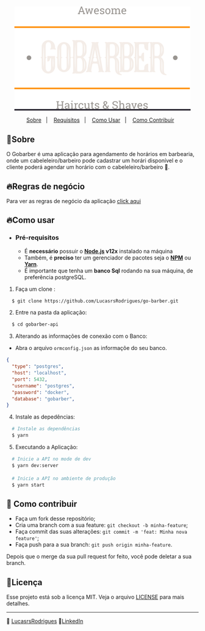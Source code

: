 <h3 align="center">
  <span style="background-color: #312E38">
  <img alt="GoStack" src="web/src/assets/logo.svg" style="background-color: #312E38"/>
  </span>
</h3>


<p align="center">
  <a href="#rocket-sobre">Sobre</a>&nbsp;&nbsp;&nbsp;|&nbsp;&nbsp;&nbsp;
  <a href="#fire-requisios">Requisitos</a>&nbsp;&nbsp;&nbsp;|&nbsp;&nbsp;&nbsp;
  <a href="#fire-como-usar">Como Usar</a>&nbsp;&nbsp;&nbsp;|&nbsp;&nbsp;&nbsp;
  <a href="#rocket-como-contribuir">Como Contribuir</a>&nbsp;&nbsp;&nbsp;
  <!-- <a href="#memo-licença">Licença</a> -->
</p>

## 💈Sobre
O Gobarber é uma aplicação para agendamento de horários em barbearia, onde um cabeleleiro/barbeiro pode cadastrar um horári disponível e o cliente poderá agendar um horário com o cabeleleiro/barbeiro 💈.
## 🔥Regras de negócio
Para ver as regras de negócio da aplicação [click aqui](https://github.com/LucasrsRodrigues/go-barber/blob/master/go-barber-rn.md)
## 🔥Como usar

- ### **Pré-requisitos**

  - É **necessário** possuir o **[Node.js](https://nodejs.org/en/) v12x** instalado na máquina
  - Também, é **preciso** ter um gerenciador de pacotes seja o **[NPM](https://www.npmjs.com/)** ou **[Yarn](https://yarnpkg.com/)**.
  - É importante que tenha um **banco Sql** rodando na sua máquina, de preferência postgreSQL.

1. Faça um clone :

```sh
  $ git clone https://github.com/LucasrsRodrigues/go-barber.git
```
2. Entre na pasta da aplicação:
  ```sh
    $ cd gobarber-api
  ```
3. Alterando as informações de conexão com o Banco:
  - Abra o arquivo ``ormconfig.json`` as informaçõe do seu banco.
  ```json
  {
    "type": "postgres",
    "host": "localhost",
    "port": 5432,
    "username": "postgres",
    "password": "docker",
    "database": "gobarber",
  }
  ```
4. Instale as depedências:
```sh
  # Instale as dependências
  $ yarn
```

5. Executando a Aplicação:
```sh
  # Inicie a API no mode de dev
  $ yarn dev:server

  # Inicie a API no ambiente de produção
  $ yarn start
```

## 🚀 Como contribuir

- Faça um fork desse repositório;
- Cria uma branch com a sua feature: `git checkout -b minha-feature`;
- Faça commit das suas alterações: `git commit -m 'feat: Minha nova feature'`;
- Faça push para a sua branch: `git push origin minha-feature`.

Depois que o merge da sua pull request for feito, você pode deletar a sua branch.

## 📝Licença

Esse projeto está sob a licença MIT. Veja o arquivo [LICENSE](LICENSE) para mais detalhes.

---

🚀 [LucasrsRodrigues](github.com/LucasrsRodrigues)
👥[LinkedIn](https://www.linkedin.com/in/lucasrsrodrigues/)